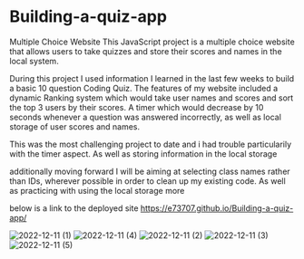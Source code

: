 # Building-a-quiz-app
Multiple Choice Website This JavaScript project is a multiple choice website that allows users to take quizzes and store their scores and names in the local system.

During this project I used information I learned in the last few weeks to build a basic 10 question Coding Quiz. The features of my website included a dynamic Ranking system which would take user names and scores and sort the top 3 users by their scores. A timer which would decrease by 10 seconds whenever a question was answered incorrectly, as well as local storage of user scores and names.

This was the most challenging project to date and i had trouble particularily with the timer aspect. As well as storing information in the local storage

additionally moving forward I will be aiming at selecting class names rather than IDs, wherever possible in order to clean up my existing code. As well as practicing with using the local storage more

below is a link to the deployed site
https://e73707.github.io/Building-a-quiz-app/



![2022-12-11 (1)](https://user-images.githubusercontent.com/94885681/206889182-481dc38e-0ed1-46d3-b485-60aa23b86370.png)
![2022-12-11 (4)](https://user-images.githubusercontent.com/94885681/206889193-0e358be3-d4b9-4dcf-bc6e-be4cbf4e0563.png)
![2022-12-11 (2)](https://user-images.githubusercontent.com/94885681/206889195-cd5765ec-13be-4ade-b185-cf6a0e5d8663.png)
![2022-12-11 (3)](https://user-images.githubusercontent.com/94885681/206889196-9b1a2ce3-b64c-4314-a2cc-11f8f1761fab.png)
![2022-12-11 (5)](https://user-images.githubusercontent.com/94885681/206889198-ddbcbce8-c603-4048-ab41-c449fa7e743a.png)
